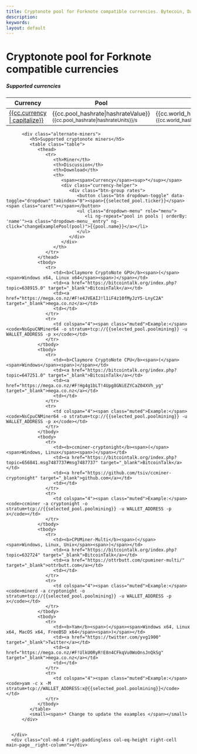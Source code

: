 ```yaml
---
title: Cryptonote pool for Forknote compatible currencies. Bytecoin, Dashcoin, Magnatoj pool | Democats.org
description:
keywords:
layout: default
---
```


<div class="container" ng-controller="MainCtl">
   <div class="row">
     <div class="col-xs-12">
        <h1>Cryptonote pool for Forknote compatible currencies</h1>
     </div>
   </div>
   <div class="row">
      <div class="col-md-8 topmargin">
          <div class="currencies">
            <h5>Supported currencies </h5>
            <table class="table">
               <thead>
                  <tr>
                     <th>Currency</th>
                     <th>Pool</th>
                     <th>World</th>
                     <th>Fee</th>
                     <th>Workers</th>
                  </tr>
               </thead>
               <tbody>
                  <tr ng-repeat="cc in currencies | orderBy: ['-pool_hashrate', '-world_hashrate']">
                     <td class="name"><a href="/pool-blocks/?name={{cc.currency|lowercase}}"><div class="icons {{cc.currency}}"></div><span>{{cc.currency | capitalize}}</span></a></td>
                     <td class="pool">{{cc.pool_hashrate|hashrateValue}} <small>{{cc.pool_hashrate|hashrateUnits}}/s</small></td>
                     <td class="world">{{cc.world_hashrate|hashrateValue}} <small>{{cc.world_hashrate|hashrateUnits}}/s</small></td>
                     <td class="feeRate">{{cc.fee}} %</td>
                     <td class="workers">{{cc.workers}}</td>
                  </tr>
               </tbody>
            </table>
         </div>

          <div class="alternate-miners">
             <h5>Supported cryptonote miners</h5>
             <table class="table">
                <thead>
                   <tr>
                      <th>Miner</th>
                      <th>Discussion</th>
                      <th>Download</th>
                      <th>
                         <span><span>Currency</span><sup>*</sup></span>
                         <div class="currency-helper">
                            <div class="btn-group rates">
                               <button class="btn dropdown-toggle" data-toggle="dropdown" tabindex="0"><span>{{selected_pool.ticker}}</span><span class="caret"></span></button>
                               <ul class="dropdown-menu" role="menu">
                                  <li ng-repeat="pool in pools | orderBy: 'name'"><a class="dropdown-menu__entry" ng-click="changeExamplePool(pool)">{{pool.name}}</a></li>
                               </ul>
                            </div>
                         </div>
                      </th>
                   </tr>
                </thead>
                <tbody>
                   <tr>
                      <td><b>Claymore CryptoNote GPU</b><span>(</span><span>Windows x64, Linux x64</span><span>)</span></td>
                      <td><a href="https://bitcointalk.org/index.php?topic=638915.0" target="_blank">BitcoinTalk</a></td>
                      <td><a href="https://mega.co.nz/#F!e4JVEAIJ!l1iF4z10fMyJzY5-LnyC2A" target="_blank">mega.co.nz</a></td>
                      <td></td>
                   </tr>
                   <tr>
                      <td colspan="4"><span class="muted">Example:</span><code>NsGpuCNMiner64 -o stratum+tcp://{{selected_pool.poolmining}} -u WALLET_ADDRESS -p x</code></td>
                   </tr>
                </tbody>
                <tbody>
                   <tr>
                      <td><b>Claymore CryptoNote CPU</b><span>(</span><span>Windows</span><span>)</span></td>
                      <td><a href="https://bitcointalk.org/index.php?topic=647251.0" target="_blank">BitcoinTalk</a></td>
                      <td><a href="https://mega.co.nz/#F!Hg4g1bLT!4Upg8GNiEZYCaZ04XVh_yg" target="_blank">mega.co.nz</a></td>
                      <td></td>
                   </tr>
                   <tr>
                      <td colspan="4"><span class="muted">Example:</span><code>NsCpuCNMiner64 -o stratum+tcp://{{selected_pool.poolmining}} -u WALLET_ADDRESS -p x</code></td>
                   </tr>
                </tbody>
                <tbody>
                   <tr>
                      <td><b>ccminer-cryptonight</b><span>(</span><span>Windows, Linux</span><span>)</span></td>
                      <td><a href="https://bitcointalk.org/index.php?topic=656841.msg7487737#msg7487737" target="_blank">BitcoinTalk</a></td>
                      <td><a href="https://github.com/tsiv/ccminer-cryptonight" target="_blank">github.com</a></td>
                      <td></td>
                   </tr>
                   <tr>
                      <td colspan="4"><span class="muted">Example:</span><code>ccminer -a cryptonight -o stratum+tcp://{{selected_pool.poolmining}} -u WALLET_ADDRESS -p x</code></td>
                   </tr>
                </tbody>
                <tbody>
                   <tr>
                      <td><b>CPUMiner-Multi</b><span>(</span><span>Windows, Linux, Unix</span><span>)</span></td>
                      <td><a href="https://bitcointalk.org/index.php?topic=632724" target="_blank">BitcoinTalk</a></td>
                      <td><a href="https://ottrbutt.com/cpuminer-multi/" target="_blank">ottrbutt.com</a></td>
                      <td></td>
                   </tr>
                   <tr>
                      <td colspan="4"><span class="muted">Example:</span><code>minerd -a cryptonight -o stratum+tcp://{{selected_pool.poolmining}} -u WALLET_ADDRESS -p x</code></td>
                   </tr>
                </tbody>
                <tbody>
                   <tr>
                      <td><b>Yam</b><span>(</span><span>Windows x64, Linux x64, MacOS x64, FreeBSD x64</span><span>)</span></td>
                      <td><a href="https://twitter.com/yvg1900" target="_blank">Twitter</a></td>
                      <td><a href="https://mega.co.nz/#F!UlkU0RyR!E8n4CFkqVu0WoOnsJnQkSg" target="_blank">mega.co.nz</a></td>
                      <td></td>
                   </tr>
                   <tr>
                      <td colspan="4"><span class="muted">Example:</span><code>yam -c x -M stratum+tcp://WALLET_ADDRESS:x@{{selected_pool.poolmining}}</code></td>
                   </tr>
                </tbody>
             </table>
             <small><span>* Change to update the examples </span></small>
          </div>


      </div>
      <div class="col-md-4 right-paddingless col-eq-height right-cell main-page__right-column"></div>
   </div>
</div>
<!-- /.container -->

<script src="/js/scripts.js"></script>
<script src="/js/app.js"></script>
